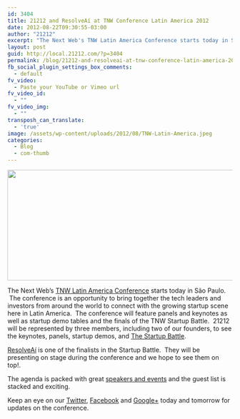 ```yaml
---
id: 3404
title: 21212 and ResolveAí at TNW Conference Latin America 2012
date: 2012-08-22T09:30:55-03:00
author: "21212"
excerpt: "The Next Web's TNW Latin America Conference starts today in São Paulo.  The conference is an opportunity to bring together the tech leaders and investors from around the world to connect with the growing startup scene here in Latin America."
layout: post
guid: http://local.21212.com/?p=3404
permalink: /blog/21212-and-resolveai-at-tnw-conference-latin-america-2012/
fb_social_plugin_settings_box_comments:
  - default
fv_video:
  - Paste your YouTube or Vimeo url
fv_video_id:
  - ""
fv_video_img:
  - ""
transposh_can_translate:
  - 'true'
image: /assets/wp-content/uploads/2012/08/TNW-Latin-America.jpeg
categories:
  - Blog
  - com-thumb
---
```

[<img class="alignnone size-full wp-image-3420" title="logo" src="{{ site.url }}/assets/wp-content/uploads/2012/08/logo.jpg" alt="" width="520" height="248" srcset="{{ site.url }}/assets/wp-content/uploads/2012/08/logo.jpg 520w, {{ site.url }}/assets/wp-content/uploads/2012/08/logo-300x143.jpg 300w" sizes="(max-width: 520px) 100vw, 520px" />](http://local.21212.com/assets/wp-content/uploads/2012/08/logo.jpg)

The Next Web&#8217;s [TNW Latin America Conference](http://thenextweb.com/conference/latinamerica) starts today in São Paulo.  The conference is an opportunity to bring together the tech leaders and investors from around the world to connect with the growing startup scene here in Latin America.  The conference will feature panels and keynotes as well as startup demo tables and the finals of the TNW Startup Battle.  21212 will be represented by three members, including two of our founders, to see the keynotes, panels, startup demos, and [The Startup Battle](http://thenextweb.com/conference/latinamerica/startupbattle).

[ResolveAí](http://www.resolveai.com.br) is one of the finalists in the Startup Battle.  They will be presenting on stage during the conference and we hope to see them on top!.

The agenda is packed with great [speakers and events](http://thenextweb.com/conference/latinamerica/agenda) and the guest list is stacked and exciting.

Keep an eye on our [Twitter](http://twitter.com/21212com), [Facebook](https://www.facebook.com/21212com) and [Google+](https://plus.google.com/u/1/b/104563775292022997062/104563775292022997062/posts) today and tomorrow for updates on the conference.